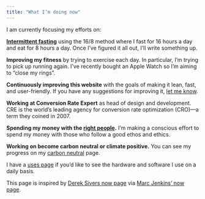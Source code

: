 ```yaml
---
title: "What I’m doing now"
---
```


I am currently focusing my efforts on:

**[Intermittent fasting](https://en.wikipedia.org/wiki/Intermittent_fasting)** using the 16/8 method where I fast for 16 hours a day and eat for 8 hours a day. Once I’ve figured it all out, I’ll write something up. 

**Improving my fitness** by trying to exercise each day. In particular, I’m trying to pick up running again. I’ve recently bought an Apple Watch so I’m aiming to “close my rings”.

**Continuously improving this website** with the goals of making it lean, fast, and user-friendly. If you have any suggestions for improving it, [let me know](/contact/).

**Working at Conversion Rate Expert** as head of design and development. CRE is the world’s leading agency for conversion rate optimization (CRO)—a term they coined in 2007.

**Spending my money with the [right people](/supports/).** I’m making a conscious effort to spend my money with those who follow a good ethos and ethics.

**Working on become carbon neutral or climate positive.** You can see my progress on my [carbon neutral](/carbon-neutral/) page.

I have a [uses page](/uses/) if you’d like to see the hardware and software I use on a daily basis.

This page is inspired by [Derek Sivers now page](https://sivers.org/nowff) via [Marc Jenkins’ now page](https://marcjenkins.co.uk/now/).

